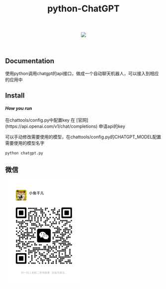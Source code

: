 # <p align="center">python-ChatGPT</p>

<br>
<p align="center">
    <a href="#"><img src="https://img.shields.io/badge/python-3.7-green.svg"></a>
</p>
<br />

## Documentation

<p> 使用python调用chatgpt的api接口，做成一个自动聊天机器人，可以接入到相应的应用中 </p>


## Install
#### *How you run*

<p> 在chattools/config.py中配置key 在 [官网](https://api.openai.com/v1/chat/completions) 申请api的key </p>
<p> 可以手动修改需要使用的模型，在chattools/config.py的CHATGPT_MODEL配置需要使用的模型名字 </p>

```python
python chatgpt.py

```

## 微信
<img src="img/wx.png" width="249"/>
